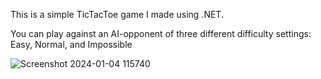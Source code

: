 This is a simple TicTacToe game I made using .NET.

You can play against an AI-opponent of three different difficulty settings: Easy, Normal, and Impossible

![Screenshot 2024-01-04 115740](https://github.com/ukulele2fire/TicTacToe/assets/84601166/ce5c2e33-7920-45a9-b660-67dd9d52494f)
